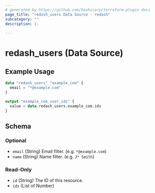```yaml
---
# generated by https://github.com/hashicorp/terraform-plugin-docs
page_title: "redash_users Data Source - redash"
subcategory: ""
description: |-
  
---
```


# redash_users (Data Source)



## Example Usage

```terraform
data "redash_users" "example_com" {
  email = "*@example.com"
}

output "example_com_user_ids" {
  value = data.redash_users.example_com.ids
}
```

<!-- schema generated by tfplugindocs -->
## Schema

### Optional

- `email` (String) Email filter. (e.g. `*@example.com`)
- `name` (String) Name filter. (e.g. `J* Smith`)

### Read-Only

- `id` (String) The ID of this resource.
- `ids` (List of Number)
